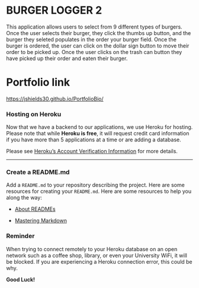 # BURGER LOGGER 2 

This application allows users to select from 9 different types of burgers. Once the user selects their burger, they click the thumbs up button, and the burger they seleted populates in the order your burger field. Once the burger is ordered, the user can click on the dollar sign button to move their order to be picked up. Once the user clicks on the trash can button they have picked up their order and eaten their burger. 

# Portfolio link
https://jshields30.github.io/PortfolioBio/











### Hosting on Heroku

Now that we have a backend to our applications, we use Heroku for hosting. Please note that while **Heroku is free**, it will request credit card information if you have more than 5 applications at a time or are adding a database.

Please see [Heroku’s Account Verification Information](https://devcenter.heroku.com/articles/account-verification) for more details.

- - -

### Create a README.md

Add a `README.md` to your repository describing the project. Here are some resources for creating your `README.md`. Here are some resources to help you along the way:

* [About READMEs](https://help.github.com/articles/about-readmes/)

* [Mastering Markdown](https://guides.github.com/features/mastering-markdown/)


### Reminder

When trying to connect remotely to your Heroku database on an open network such as a coffee shop, library, or even your University WiFi, it will be blocked. If you are experiencing a Heroku connection error, this could be why.

**Good Luck!**
